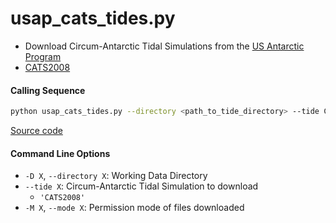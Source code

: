 usap_cats_tides.py
==================

 - Download Circum-Antarctic Tidal Simulations from the [US Antarctic Program](https://www.usap-dc.org)
 - [CATS2008](https://www.usap-dc.org/view/dataset/601235)

#### Calling Sequence
```bash
python usap_cats_tides.py --directory <path_to_tide_directory> --tide CATS2008
```
[Source code](https://github.com/tsutterley/pyTMD/blob/main/scripts/usap_cats_tides.py)

#### Command Line Options
 - `-D X`, `--directory X`: Working Data Directory
 - `--tide X`: Circum-Antarctic Tidal Simulation to download
    * `'CATS2008'`
 - `-M X`, `--mode X`: Permission mode of files downloaded
